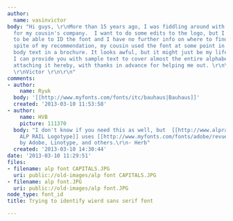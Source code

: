 ```yaml
---
author:
  name: vasinvictor
body: "Hi guys, \r\nMore than 15 years ago, I was fiddling around with a logotype
  for my cousin's company.  I want to do some edits to the logo, but I can't seem
  to be able to ID the font and I have no further info on where to find it. \r\nIn
  spite of my recommendation, my cousin used the font at some point in time, to product
  body text in a brochure. It looks awful, but it might just be my life line, since
  I can provide you with sample text to cover almost the entire alphabet . \r\nI am
  attaching it hereby, with thanks in advance for helping me out. \r\n\r\nBest regards,
  \r\nVictor \r\n\r\n"
comments:
- author:
    name: Ryuk
  body: '[[http://www.myfonts.com/fonts/itc/bauhaus|Bauhaus]]'
  created: '2013-03-10 11:53:58'
- author:
    name: HVB
    picture: 111370
  body: "I don't know if you need this as well, but  [[http://www.alprail.com/images/SIGN_1.GIF|The
    ALP RAIL Logotype]] uses [[http://www.myfonts.com/fonts/adobe/revue/bold/glyphs.html|Revue]]
    by Adobe, Linotype, and others.\r\n- Herb"
  created: '2013-03-10 14:30:44'
date: '2013-03-10 11:29:51'
files:
- filename: alp font CAPITALS.JPG
  uri: public://old-images/alp font CAPITALS.JPG
- filename: alp font.JPG
  uri: public://old-images/alp font.JPG
node_type: font_id
title: Trying to identify wierd sans serif font

---
```

